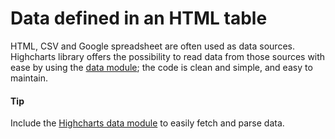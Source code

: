 # Data defined in an HTML table
HTML, CSV and Google spreadsheet are often used as data sources. Highcharts library offers the possibility to read data from those sources with ease by using the [data module](https://www.highcharts.com/docs/working-with-data/data-module); the code is clean and simple, and easy to maintain.

#### Tip
Include the [Highcharts data module](https://www.highcharts.com/docs/working-with-data/data-module) to easily fetch and parse data.